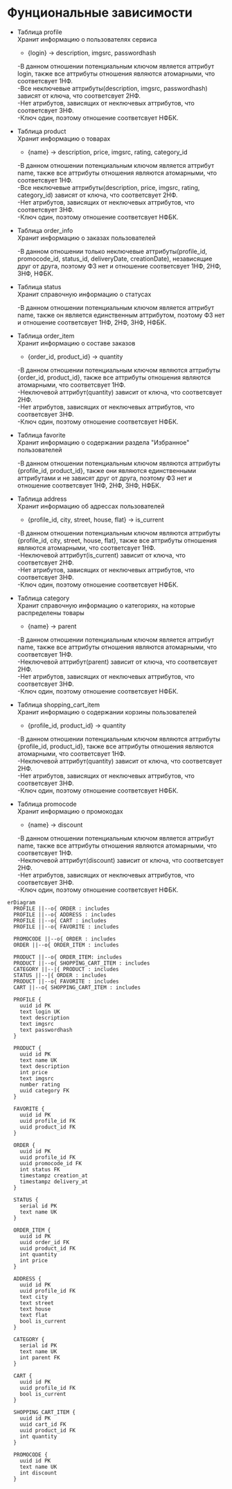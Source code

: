 # Фунциональные зависимости
- Таблица profile\
  Хранит информацию о пользователях сервиса
  - {login} -> description, imgsrc, passwordhash

  -В данном отношении потенциальным ключом является аттрибут login, также все аттрибуты отношения являются атомарными, что соответсвует 1НФ.\
  -Все неключевые аттрибуты(description, imgsrc, passwordhash) зависят от ключа, что соответсвует 2НФ.\
  -Нет атрибутов, зависящих от неключевых аттрибутов, что соответсвует 3НФ.\
  -Ключ один, поэтому отношение соответсвует НФБК.

- Таблица product\
  Хранит информацию о товарах
  - {name} -> description, price, imgsrc, rating, category_id

  -В данном отношении потенциальным ключом является аттрибут name, также все аттрибуты отношения являются атомарными, что соответсвует 1НФ.\
  -Все неключевые аттрибуты(description, price, imgsrc, rating, category_id) зависят от ключа, что соответсвует 2НФ.\
  -Нет атрибутов, зависящих от неключевых аттрибутов, что соответсвует 3НФ.\
  -Ключ один, поэтому отношение соответсвует НФБК.

- Таблица order_info\
  Хранит информацию о заказах пользователей

  -В данном отношении только неключевые аттрибуты(profile_id, promocode_id, status_id, deliveryDate, creationDate), независящие друг от друга, поэтому ФЗ нет и отношение соответсвует 1НФ, 2НФ, 3НФ, НФБК.

- Таблица status\
  Хранит справочную информацию о статусах

  -В данном отношении потенциальным ключом является аттрибут name, также он является единственным аттрибутом, поэтому ФЗ нет и отношение соответсвует 1НФ, 2НФ, 3НФ, НФБК.

- Таблица order_item\
  Хранит информацию о составе заказов
  - {order_id, product_id} -> quantity

  -В данном отношении потенциальным ключом являются аттрибуты {order_id, product_id}, также все аттрибуты отношения являются атомарными, что соответсвует 1НФ.\
  -Неключевой аттрибут(quantity) зависит от ключа, что соответсвует 2НФ.\
  -Нет атрибутов, зависящих от неключевых аттрибутов, что соответсвует 3НФ.\
  -Ключ один, поэтому отношение соответсвует НФБК.

- Таблица favorite\
  Хранит информацию о содержании раздела "Избранное" пользователей

  -В данном отношении потенциальным ключом являются аттрибуты {profile_id, product_id}, также они являются единственными аттрибутами и не зависят друг от друга, поэтому ФЗ нет и отношение соответсвует 1НФ, 2НФ, 3НФ, НФБК.

- Таблица address\
  Хранит информацию об адрессах пользователей
  - {profile_id, city, street, house, flat} -> is_current

  -В данном отношении потенциальным ключом являются аттрибуты {profile_id, city, street, house, flat}, также все аттрибуты отношения являются атомарными, что соответсвует 1НФ.\
  -Неключевой аттрибут(is_current) зависит от ключа, что соответсвует 2НФ.\
  -Нет атрибутов, зависящих от неключевых аттрибутов, что соответсвует 3НФ.\
  -Ключ один, поэтому отношение соответсвует НФБК.

- Таблица category\
  Хранит справочную информацию о категориях, на которые распределены товары
  - {name} -> parent

  -В данном отношении потенциальным ключом является аттрибут name, также все аттрибуты отношения являются атомарными, что соответсвует 1НФ.\
  -Неключевой аттрибут(parent) зависит от ключа, что соответсвует 2НФ.\
  -Нет атрибутов, зависящих от неключевых аттрибутов, что соответсвует 3НФ.\
  -Ключ один, поэтому отношение соответсвует НФБК.

- Таблица shopping_cart_item\
  Хранит информацию о содержании корзины пользователей
  - {profile_id, product_id} -> quantity

  -В данном отношении потенциальным ключом являются аттрибуты {profile_id, product_id}, также все аттрибуты отношения являются атомарными, что соответсвует 1НФ.\
  -Неключевой аттрибут(quantity) зависит от ключа, что соответсвует 2НФ.\
  -Нет атрибутов, зависящих от неключевых аттрибутов, что соответсвует 3НФ.\
  -Ключ один, поэтому отношение соответсвует НФБК.

- Таблица promocode\
  Хранит информацию о промокодах
  - {name} -> discount

  -В данном отношении потенциальным ключом является аттрибут name, также все аттрибуты отношения являются атомарными, что соответсвует 1НФ.\
  -Неключевой аттрибут(discount) зависит от ключа, что соответсвует 2НФ.\
  -Нет атрибутов, зависящих от неключевых аттрибутов, что соответсвует 3НФ.\
  -Ключ один, поэтому отношение соответсвует НФБК.
```mermaid
erDiagram
  PROFILE ||--o{ ORDER : includes
  PROFILE ||--o{ ADDRESS : includes
  PROFILE ||--o{ CART : includes
  PROFILE ||--o{ FAVORITE : includes

  PROMOCODE ||--o{ ORDER : includes
  ORDER ||--o{ ORDER_ITEM : includes

  PRODUCT ||--o{ ORDER_ITEM: includes
  PRODUCT ||--o{ SHOPPING_CART_ITEM : includes
  CATEGORY ||--|{ PRODUCT : includes
  STATUS ||--|{ ORDER : includes
  PRODUCT ||--o{ FAVORITE : includes
  CART ||--o{ SHOPPING_CART_ITEM : includes

  PROFILE {
    uuid id PK
    text login UK
    text description
    text imgsrc
    text passwordhash
  }

  PRODUCT {
    uuid id PK
    text name UK
    text description
    int price
    text imgsrc
    number rating
    uuid category FK
  }

  FAVORITE {
    uuid id PK
    uuid profile_id FK
    uuid product_id FK
  }

  ORDER {
    uuid id PK
    uuid profile_id FK
    uuid promocode_id FK
    int status FK
    timestampz creation_at
    timestampz delivery_at
  }

  STATUS {
    serial id PK
    text name UK
  }

  ORDER_ITEM {
    uuid id PK
    uuid order_id FK
    uuid product_id FK
    int quantity
    int price
  }

  ADDRESS {
    uuid id PK
    uuid profile_id FK
    text city
    text street
    text house
    text flat
    bool is_current
  }

  CATEGORY {
    serial id PK
    text name UK
    int parent FK
  }

  CART {
    uuid id PK
    uuid profile_id FK
    bool is_current
  }
  
  SHOPPING_CART_ITEM {
    uuid id PK
    uuid cart_id FK
    uuid product_id FK
    int quantity
  }

  PROMOCODE {
    uuid id PK
    text name UK
    int discount
  }
```